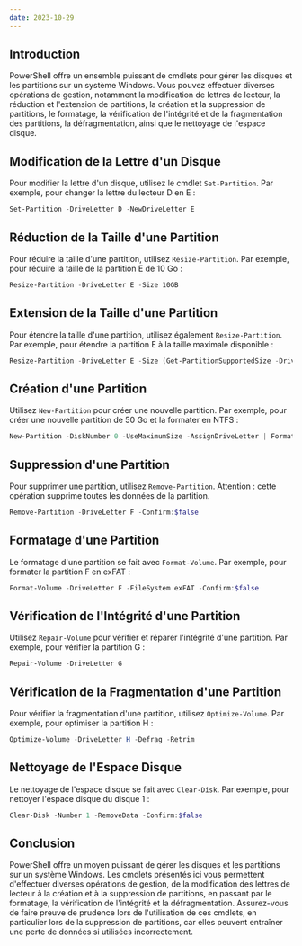 ```yaml
---
date: 2023-10-29
---
```


## Introduction
PowerShell offre un ensemble puissant de cmdlets pour gérer les disques et les partitions sur un système Windows. Vous pouvez effectuer diverses opérations de gestion, notamment la modification de lettres de lecteur, la réduction et l'extension de partitions, la création et la suppression de partitions, le formatage, la vérification de l'intégrité et de la fragmentation des partitions, la défragmentation, ainsi que le nettoyage de l'espace disque.

## Modification de la Lettre d'un Disque
Pour modifier la lettre d'un disque, utilisez le cmdlet `Set-Partition`. Par exemple, pour changer la lettre du lecteur D en E :

```powershell
Set-Partition -DriveLetter D -NewDriveLetter E
```

## Réduction de la Taille d'une Partition
Pour réduire la taille d'une partition, utilisez `Resize-Partition`. Par exemple, pour réduire la taille de la partition E de 10 Go :

```powershell
Resize-Partition -DriveLetter E -Size 10GB
```

## Extension de la Taille d'une Partition
Pour étendre la taille d'une partition, utilisez également `Resize-Partition`. Par exemple, pour étendre la partition E à la taille maximale disponible :

```powershell
Resize-Partition -DriveLetter E -Size (Get-PartitionSupportedSize -DriveLetter E).SizeMax
```

## Création d'une Partition
Utilisez `New-Partition` pour créer une nouvelle partition. Par exemple, pour créer une nouvelle partition de 50 Go et la formater en NTFS :

```powershell
New-Partition -DiskNumber 0 -UseMaximumSize -AssignDriveLetter | Format-Volume -FileSystem NTFS -Confirm:$false
```

## Suppression d'une Partition
Pour supprimer une partition, utilisez `Remove-Partition`. Attention : cette opération supprime toutes les données de la partition.

```powershell
Remove-Partition -DriveLetter F -Confirm:$false
```

## Formatage d'une Partition
Le formatage d'une partition se fait avec `Format-Volume`. Par exemple, pour formater la partition F en exFAT :

```powershell
Format-Volume -DriveLetter F -FileSystem exFAT -Confirm:$false
```

## Vérification de l'Intégrité d'une Partition
Utilisez `Repair-Volume` pour vérifier et réparer l'intégrité d'une partition. Par exemple, pour vérifier la partition G :

```powershell
Repair-Volume -DriveLetter G
```

## Vérification de la Fragmentation d'une Partition
Pour vérifier la fragmentation d'une partition, utilisez `Optimize-Volume`. Par exemple, pour optimiser la partition H :

```powershell
Optimize-Volume -DriveLetter H -Defrag -Retrim
```

## Nettoyage de l'Espace Disque
Le nettoyage de l'espace disque se fait avec `Clear-Disk`. Par exemple, pour nettoyer l'espace disque du disque 1 :

```powershell
Clear-Disk -Number 1 -RemoveData -Confirm:$false
```

## Conclusion
PowerShell offre un moyen puissant de gérer les disques et les partitions sur un système Windows. Les cmdlets présentés ici vous permettent d'effectuer diverses opérations de gestion, de la modification des lettres de lecteur à la création et à la suppression de partitions, en passant par le formatage, la vérification de l'intégrité et la défragmentation. Assurez-vous de faire preuve de prudence lors de l'utilisation de ces cmdlets, en particulier lors de la suppression de partitions, car elles peuvent entraîner une perte de données si utilisées incorrectement.
